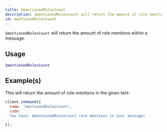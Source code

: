 ```yaml
---
title: $mentionedRolesCount
description: $mentionedRolesCount will return the amount of role mentions within a message.
id: mentionedRolesCount
---
```


`$mentionedRolesCount` will return the amount of role mentions within a message.

## Usage

```php
$mentionedRolesCount
```

## Example(s)

This will return the amount of role mentions in the given text:

```javascript
client.command({
  name: "mentionedRolesCount",
  code: `
  You have: $mentionedRolesCount role mentions in your message!
`,
});
```

